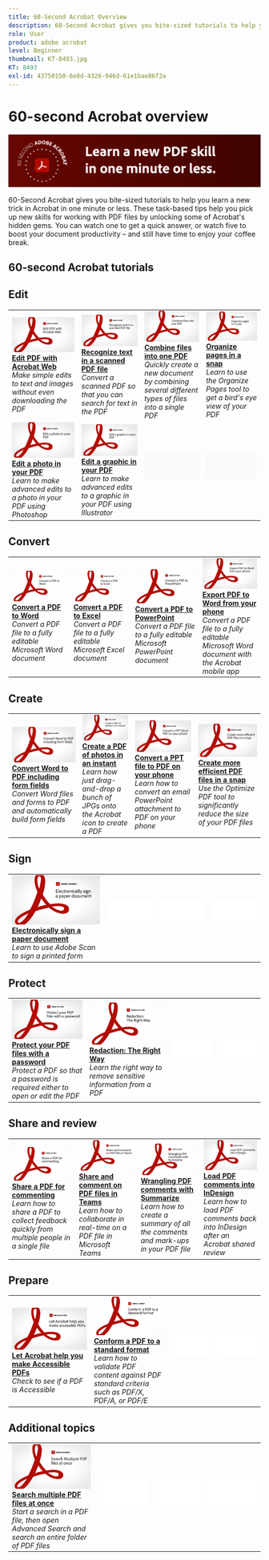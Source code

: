 ```yaml
---
title: 60-Second Acrobat Overview
description: 60-Second Acrobat gives you bite-sized tutorials to help you learn a new trick in Acrobat in one minute or less
role: User
product: adobe acrobat
level: Beginner
thumbnail: KT-8493.jpg
KT: 8493
exl-id: 43750150-6e0d-4326-946d-61e1bae86f2a
---
```

# 60-second Acrobat overview

![60-second Acrobat Image](../assets/Hero-60sec.png)

60-Second Acrobat gives you bite-sized tutorials to help you learn a new trick in Acrobat in one minute or less. These task-based tips help you pick up new skills for working with PDF files by unlocking some of Acrobat's hidden gems. You can watch one to get a quick answer, or watch five to boost your document productivity – and still have time to enjoy your coffee break.

## 60-second Acrobat tutorials

## Edit

<table style="table-layout:fixed">
<tr>
   <td>
    <a href="edit.md">
      <img alt="Edit PDF with Acrobat Web" src="../assets/60sec_Edit_1280.jpg" />
    </a>
    <div>
    <a href="edit.md"><strong>Edit PDF with Acrobat Web</strong></a>
    </div>
    <em>Make simple edits to text and images without even downloading the PDF</em>
    <br>
  </td>
  <td>
    <a href="textrecognition.md">
      <img alt="Recognize text in a scanned PDF file" src="../assets/60sec_Textrecognition_1280.jpg" />
    </a>
    <div>
     <a href="textrecognition.md"><strong>Recognize text in a scanned PDF file</strong></a>
    </div>
    <em>Convert a scanned PDF so that you can search for text in the PDF</em>
    <br>
  </td>
  <td>
    <a href="combine-to-one-pdf.md">
      <img alt="Combine files into one PDF" src="../assets/60sec_Combine_1280.jpg" />
    </a>
    <div>
    <a href="combine-to-one-pdf.md"><strong>Combine files into one PDF</strong></a>
    </div>
    <em>Quickly create a new document by combining several different types of files into a single PDF</em>
    <br>
  </td>
   <td>
    <a href="organize.md">
      <img alt="Organize pages in a snap" src="../assets/60sec_Organize_1280.jpg" />
    </a>
    <div>
    <a href="organize.md"><strong>Organize pages in a snap</strong></a>
    </div>
    <em>Learn to use the Organize Pages tool to get a bird's eye view of your PDF</em>
    <br>
  </td>
</tr>
<tr>
  <td>
    <a href="editphoto.md">
      <img alt="Edit a photo in your PDF" src="../assets/60sec_Editphoto_1280.jpg" />
    </a>
    <div>
    <a href="editphoto.md"><strong>Edit a photo in your PDF</strong></a>
    </div>
    <em>Learn to make advanced edits to a photo in your PDF using Photoshop</em>
    <br>
  </td>
  <td>
    <a href="editgraphic.md">
      <img alt="Edit a graphic in your PDF" src="../assets/60sec_Editgraphic_1280.jpg" />
    </a>
    <div>
    <a href="editgraphic.md"><strong>Edit a graphic in your PDF</strong></a>
    </div>
    <em>Learn to make advanced edits to a graphic in your PDF using Illustrator</em>
    <br>
  </td>
  <td>
      <img alt="Spacer" src="../assets/Grayspacer.png" />
        <div>
        <br>
  </td>
  <td>
      <img alt="Spacer" src="../assets/Grayspacer.png" />
        <div>
        <br>
  </td>
</tr>
</table>

## Convert

<table style="table-layout:fixed">
<tr>
  <td>
    <a href="convert-pdf-word.md">
      <img alt="Convert a PDF to Word" src="../assets/60sec_convertword.png" />
    </a>
    <div>
    <a href="convert-pdf-word.md"><strong>Convert a PDF to Word</strong></a>
    </div>
    <em>Convert a PDF file to a fully editable Microsoft Word document</em>
    <br>
  </td>
 <td>
    <a href="convert-pdf-excel.md">
      <img alt="Convert a PDF to Excel" src="../assets/60sec_convertexcel.png" />
    </a>
    <div>
    <a href="convert-pdf-excel.md"><strong>Convert a PDF to Excel</strong></a>
    </div>
    <em>Convert a PDF file to a fully editable Microsoft Excel document</em>
    <br>
  </td>
  <td>
    <a href="convert-pdf-powerpoint.md">
      <img alt="Convert a PDF to PowerPoint" src="../assets/60sec_convertppt.png" />
    </a>
    <div>
    <a href="convert-pdf-powerpoint.md"><strong>Convert a PDF to PowerPoint</strong></a>
    </div>
    <em>Convert a PDF file to a fully editable Microsoft PowerPoint document</em>
    <br>
  </td>
  <td>
    <a href="exportwordphone.md">
      <img alt="Export PDF to Word from your phone" src="../assets/60sec_Exportphone_1280.jpg" />
    </a>
    <div>
    <a href="exportwordphone.md"><strong>Export PDF to Word from your phone</strong></a>
    </div>
    <em>Convert a PDF file to a fully editable Microsoft Word document with the Acrobat mobile app</em>
    <br>
  </td>
</tr>
</table>

## Create

<table style="table-layout:fixed">
<tr>
  <td>
    <a href="wordform.md">
      <img alt="Convert Word to PDF including form fields" src="../assets/60sec_Wordform_1280.jpg" />
    </a>
    <div>
     <a href="wordform.md"><strong>Convert Word to PDF including form fields</strong></a>
    </div>
    <em>Convert Word files and forms to PDF and automatically build form fields</em>
    <br>
  </td>
  <td>
      <a href="photo.md">
        <img alt="Create a PDF of photos in an instant" src="../assets/60sec_Photo_1280.jpg" />
      </a>
      <div>
      <a href="photo.md"><strong>Create a PDF of photos in an instant</strong></a>
      </div>
      <em>Learn how just drag-and-drop a bunch of JPGs onto the Acrobat icon to create a PDF</em>
      <br>
  </td>
  <td>
    <a href="phone.md">
      <img alt="Convert a PPT file to PDF on your phone" src="../assets/60sec_Phone_1280.jpg" />
    </a>
    <div>
    <a href="phone.md"><strong>Convert a PPT file to PDF on your phone</strong></a>
    </div>
    <em>Learn how to convert an email PowerPoint attachment to PDF on your phone</em>
    <br>
  </td>
  <td>
      <a href="optimize.md">
        <img alt="Create more efficient PDF files in a snap" src="../assets/60sec_Optimize_1280.jpg" />
      </a>
      <div>
      <a href="optimize.md"><strong>Create more efficient PDF files in a snap</strong></a>
      </div>
      <em>Use the Optimize PDF tool to significantly reduce the size of your PDF files</em>
      <br>
  </td>
</tr>
</table>

## Sign

<table style="table-layout:fixed">
<tr>
  <td>
    <a href="sign.md">
      <img alt="Electronically sign a paper document" src="../assets/60sec_Sign_1280.jpg" />
    </a>
    <div>
    <a href="sign.md"><strong>Electronically sign a paper document</strong></a>
    </div>
    <em>Learn to use Adobe Scan to sign a printed form</em>
    <br>
  </td>
  <td>
      <img alt="Spacer" src="../assets/Whitespacer.png" />
        <div>
        <br>
  </td>
  <td>
      <img alt="Spacer" src="../assets/Whitespacer.png" />
        <div>
        <br>
  </td>
  <td>
      <img alt="Spacer" src="../assets/Whitespacer.png" />
        <div>
        <br>
  </td>
</tr>
</table>

## Protect

<table style="table-layout:fixed">
<tr>
  <td>
    <a href="protect.md">
      <img alt="Protect your PDF files with a password" src="../assets/60sec_Protect_1280.jpg" />
    </a>
    <div>
    <a href="protect.md"><strong>Protect your PDF files with a password</strong></a>
    </div>
    <em>Protect a PDF so that a password is required either to open or edit the PDF</em>
    <br>
  </td>
  <td>
    <a href="redaction.md">
      <img alt="Redaction: The Right Way" src="../assets/60sec_redaction.png" />
    </a>
    <div>
    <a href="redaction.md"><strong>Redaction: The Right Way</strong></a>
    </div>
    <em>Learn the right way to remove sensitive information from a PDF</em>
    <br>
  </td>
  <td>
      <img alt="Spacer" src="../assets/Whitespacer.png" />
        <div>
        <br>
  </td>
  <td>
      <img alt="Spacer" src="../assets/Whitespacer.png" />
        <div>
        <br>
  </td>
</tr>
</table>

## Share and review

<table style="table-layout:fixed">
<tr>
  <td>
    <a href="share-comment.md">
      <img alt="Share a PDF for commenting" src="../assets/60sec_sharecomment.png" />
    </a>
    <div>
    <a href="share-comment.md"><strong>Share a PDF for commenting</strong></a>
    </div>
    <em>Learn how to share a PDF to collect feedback quickly from multiple people in a single file</em>
    <br>
  </td>
  <td>
    <a href="share-comment-teams.md">
      <img alt="Share and comment on PDF files in Teams" src="../assets/60sec_shareteams.png" />
    </a>
    <div>
    <a href="share-comment-teams.md"><strong>Share and comment on PDF files in Teams</strong></a>
    </div>
    <em>Learn how to collaborate in real-time on a PDF file in Microsoft Teams</em>
    <br>
  </td>
  <td>
    <a href="summarize-comments.md">
      <img alt="Wrangling PDF comments with Summarize" src="../assets/60sec_summarize.png" />
    </a>
    <div>
    <a href="summarize-comments.md"><strong>Wrangling PDF comments with Summarize</strong></a>
    </div>
    <em>Learn how to create a summary of all the comments and mark-ups in your PDF file</em>
    <br>
  </td>
   <td>
    <a href="indesign.md">
      <img alt="Load PDF comments into InDesign" src="../assets/60sec_InDesign_1280.jpg" />
    </a>
    <div>
    <a href="indesign.md"><strong>Load PDF comments into InDesign</strong></a>
    </div>
    <em>Learn how to load PDF comments back into InDesign after an Acrobat shared review</em>
    <br>
  </td>
</tr>
</table>
  
## Prepare

<table style="table-layout:fixed">
<tr>
  <td>
    <a href="accessible.md">
      <img alt="Let Acrobat help you make Accessible PDFs" src="../assets/60sec_Accessible_1280.jpg" />
    </a>
    <div>
    <a href="accessible.md"><strong>Let Acrobat help you make Accessible PDFs</strong></a>
    </div>
    <em>Check to see if a PDF is Accessible</em>
    <br>
  </td>
 <td>
    <a href="conform.md">
      <img alt="Conform a PDF to a standard format" src="../assets/60sec_standard.png" />
    </a>
    <div>
    <a href="conform.md"><strong>Conform a PDF to a standard format</strong></a>
    </div>
    <em>Learn how to validate PDF content against PDF standard criteria such as PDF/X, PDF/A, or PDF/E</em>
    <br>
  </td>
  <td>
      <img alt="Spacer" src="../assets/Whitespacer.png" />
        <div>
        <br>
  </td>
  <td>
      <img alt="Spacer" src="../assets/Whitespacer.png" />
        <div>
        <br>
  </td>
</tr>
</table>
  
## Additional topics

<table style="table-layout:fixed">
<tr>
  <td>
    <a href="search.md">
      <img alt="Search multiple PDF files at once" src="../assets/60sec_Search_1280.jpg" />
    </a>
    <div>
     <a href="search.md"><strong>Search multiple PDF files at once</strong></a>
    </div>
    <em>Start a search in a PDF file, then open Advanced Search and search an entire folder of PDF files</em>
    <br>
  </td>
 <td>
      <img alt="Spacer" src="../assets/Whitespacer.png" />
        <div>
        <br>
  </td>
  <td>
      <img alt="Spacer" src="../assets/Whitespacer.png" />
        <div>
        <br>
  </td>
  <td>
      <img alt="Spacer" src="../assets/Whitespacer.png" />
        <div>
        <br>
  </td>
</tr>
</table>